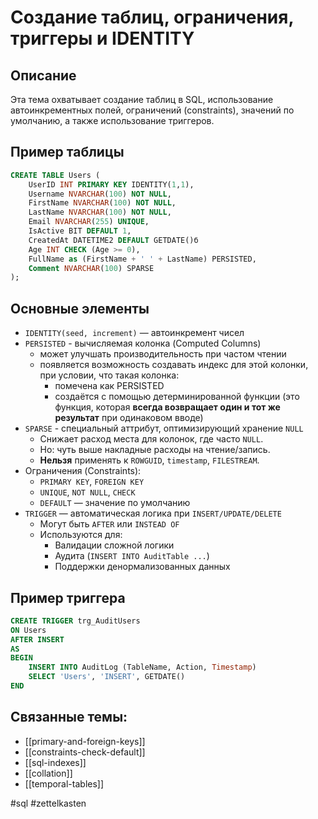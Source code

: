 # Создание таблиц, ограничения, триггеры и IDENTITY

## Описание
Эта тема охватывает создание таблиц в SQL, использование автоинкрементных полей, ограничений (constraints), значений по умолчанию, а также использование триггеров.

## Пример таблицы
```sql
CREATE TABLE Users (
    UserID INT PRIMARY KEY IDENTITY(1,1),
    Username NVARCHAR(100) NOT NULL,
    FirstName NVARCHAR(100) NOT NULL,
    LastName NVARCHAR(100) NOT NULL,
    Email NVARCHAR(255) UNIQUE,
    IsActive BIT DEFAULT 1,
    CreatedAt DATETIME2 DEFAULT GETDATE()б
    Age INT CHECK (Age >= 0),
    FullName as (FirstName + ' ' + LastName) PERSISTED,
    Comment NVARCHAR(100) SPARSE
);
```

## Основные элементы

- `IDENTITY(seed, increment)` — автоинкремент чисел
- `PERSISTED` - вычисляемая колонка (Computed Columns)
	- может улучшать производительность при частом чтении
	- появляется возможность создавать индекс для этой колонки, при условии, что такая колонка:
		- помечена как PERSISTED
		- создаётся с помощью детерминированной функции (это функция, которая **всегда возвращает один и тот же результат** при одинаковом вводе)
- `SPARSE` - специальный аттрибут, оптимизирующий хранение `NULL`
	- Снижает расход места для колонок, где часто `NULL`.    
	- Но: чуть выше накладные расходы на чтение/запись.    
	- **Нельзя** применять к `ROWGUID`, `timestamp`, `FILESTREAM`.
- Ограничения (Constraints):
	- `PRIMARY KEY`, `FOREIGN KEY`
	- `UNIQUE`, `NOT NULL`, `CHECK`
	- `DEFAULT` — значение по умолчанию
- `TRIGGER` — автоматическая логика при `INSERT/UPDATE/DELETE`
	- Могут быть `AFTER` или `INSTEAD OF`
	- Используются для:
		- Валидации сложной логики    
		- Аудита (`INSERT INTO AuditTable ...`)    
		- Поддержки денормализованных данных
## Пример триггера
```sql
CREATE TRIGGER trg_AuditUsers
ON Users
AFTER INSERT
AS
BEGIN
    INSERT INTO AuditLog (TableName, Action, Timestamp)
    SELECT 'Users', 'INSERT', GETDATE()
END
```

## Связанные темы:
- [[primary-and-foreign-keys]]
- [[constraints-check-default]]
- [[sql-indexes]]
- [[collation]]
- [[temporal-tables]]



#sql #zettelkasten
